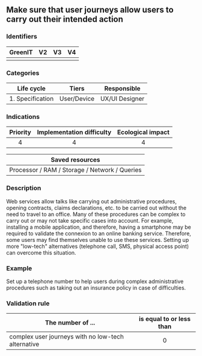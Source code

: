 ## Make sure that user journeys allow users to carry out their intended action

### Identifiers

| GreenIT | V2  | V3  |  V4  |
|:-------:|:---:|:---:|:----:|
|         |     |     |      |

### Categories

|    Life cycle    |    Tiers    |  Responsible   |
|:----------------:|:-----------:|:--------------:|
| 1. Specification | User/Device | UX/UI Designer |

### Indications

|      Priority      | Implementation difficulty | Ecological impact |
|:------------------:|:-------------------------:|:-----------------:|
|         4          |             4             |         4         |

|                      Saved resources                      |
|:---------------------------------------------------------:|
|       Processor / RAM / Storage / Network / Queries       |

### Description

Web services allow talks like carrying out administrative procedures, opening contracts, claims declarations, etc. to be carried out without the need to travel to an office. Many of these procedures can be complex to carry out or may not take specific cases into account. For example, installing a mobile application, and therefore, having a smartphone may be required to validate the connexion to an online banking service. Therefore, some users may find themselves unable to use these services. Setting up more "low-tech" alternatives (telephone call, SMS, physical access point) can overcome this situation.

### Example

Set up a telephone number to help users during complex administrative procedures such as taking out an insurance policy in case of difficulties.


### Validation rule

| The number of ...                                  | is equal to or less than |  
|----------------------------------------------------|:------------------------:|
| complex user journeys with no low-tech alternative |            0             |
